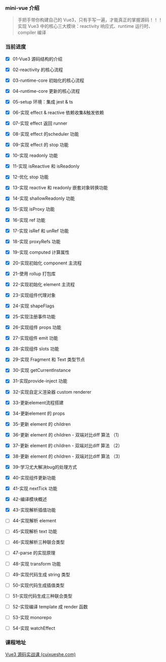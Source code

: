 ### mini-vue 介绍

> 手把手带你构建自己的 Vue3，只有手写一遍，才能真正的掌握源码！！！实现 Vue3 中的核心三大模块：reactivity 响应式、runtime 运行时、compiler 编译

### 当前进度

- [x] 01-Vue3 源码结构的介绍 

- [x] 02-reactivity 的核心流程

- [x] 03-runtime-core 初始化的核心流程

- [x] 04-runtime-core 更新的核心流程

- [x] 05-setup 环境：集成 jest & ts

- [x] 06-实现 effect & reactive 依赖收集&触发依赖

- [x] 07-实现 effect 返回 runner

- [x] 08-实现 effect 的scheduler 功能

- [x] 09-实现 effect 的 stop 功能

- [x] 10-实现 readonly 功能

- [x] 11-实现 isReactive 和 isReadonly

- [x] 12-优化 stop 功能

- [x] 13-实现 reactive 和 readonly 嵌套对象转换功能

- [x] 14-实现 shallowReadonly 功能

- [x] 15-实现 isProxy 功能

- [x] 16-实现 ref 功能

- [x] 17-实现 isRef 和 unRef 功能

- [x] 18-实现 proxyRefs 功能

- [x] 19-实现 computed 计算属性

- [x] 20-实现初始化 component 主流程

- [x] 21-使用 rollup 打包库

- [x] 22-实现初始化 element 主流程

- [x] 23-实现组件代理对象

- [x] 24-实现 shapeFlags

- [x] 25-实现注册事件功能

- [x] 26-实现组件 props 功能

- [x] 27-实现组件 emit 功能

- [x] 28-实现组件 slots 功能

- [x] 29-实现 Fragment 和 Text 类型节点

- [x] 30-实现 getCurrentInstance

- [x] 31-实现provide-inject 功能

- [x] 32-实现自定义渲染器 custom renderer

- [x] 33-更新element流程搭建

- [x] 34-更新element 的 props

- [x] 35-更新 element 的 children

- [x] 36-更新 element 的 children - 双端对比diff 算法 （1）

- [x] 37-更新 element 的 children - 双端对比diff 算法 （2）

- [x] 38-更新 element 的 children - 双端对比diff 算法 （3）

- [x] 39-学习尤大解决bug的处理方式

- [x] 40-实现组件更新功能

- [x] 41-实现 nextTick 功能

- [x] 42-编译模块概述

- [x] 43-实现解析插值功能

- [ ] 44-实现解析 element

- [ ] 45-实现解析 text 功能

- [ ] 46-实现解析三种联合类型

- [ ] 47-parse 的实现原理

- [ ] 48-实现 transform 功能

- [ ] 49-实现代码生成 string 类型

- [ ] 50-实现代码生成插值类型

- [ ] 51-实现代码生成三种联合类型

- [ ] 52-实现编译 template 成 render 函数

- [ ] 53-实现 monorepo

- [ ] 54-实现 watchEffect

### 课程地址

[Vue3 源码实战课 (cuixueshe.com)](https://learn.cuixueshe.com/p/t_pc/course_pc_detail/column/p_61fb595ce4b0beaee4275e1e)

  